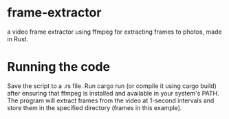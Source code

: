 # frame-extractor
a video frame extractor using ffmpeg for extracting frames to photos, made in Rust.

# Running the code
Save the script to a .rs file.
Run cargo run (or compile it using cargo build) after ensuring that ffmpeg is installed and available in your system's PATH.
The program will extract frames from the video at 1-second intervals and store them in the specified directory (frames in this example).
